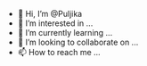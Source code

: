 - 👋 Hi, I’m @Puljika
- 👀 I’m interested in ...
- 🌱 I’m currently learning ...
- 💞️ I’m looking to collaborate on ...
- 📫 How to reach me ...

<!---
Puljika/Puljika is a ✨ special ✨ repository because its `README.md` (this file) appears on your GitHub profile.
You can click the Preview link to take a look at your changes.
--->
